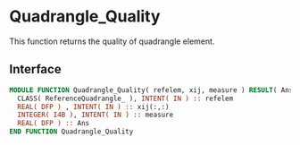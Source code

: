 # Quadrangle_Quality

This function returns the quality of quadrangle element.

## Interface

```fortran
MODULE FUNCTION Quadrangle_Quality( refelem, xij, measure ) RESULT( Ans )
  CLASS( ReferenceQuadrangle_ ), INTENT( IN ) :: refelem
  REAL( DFP ) , INTENT( IN ) :: xij(:,:)
  INTEGER( I4B ), INTENT( IN ) :: measure
  REAL( DFP ) :: Ans
END FUNCTION Quadrangle_Quality
```
